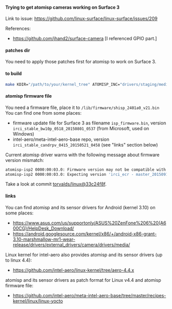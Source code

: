 #### Trying to get atomisp cameras working on Surface 3

Link to issue: https://github.com/linux-surface/linux-surface/issues/209

References:
- https://github.com/jhand2/surface-camera
  [I referenced GPIO part.]

#### patches dir

You need to apply those patches first for atomisp to work on Surface 3.

#### to build

```bash
make KDIR="/path/to/your/kernel_tree" ATOMISP_INC="drivers/staging/media/atomisp/include"
```

#### atomisp firmware file

You need a firmware file, place it to `/lib/firmware/shisp_2401a0_v21.bin`
You can find one from some places:
- firmware update file for Surface 3 as filename `isp_firmware.bin`, version `irci_stable_bw10p_0518_20150801_0537` (from Microsoft, used on Windows)
- intel-aero/meta-intel-aero-base repo, version `irci_stable_candrpv_0415_20150521_0458` (see "links" section below)

Current atomisp driver warns with the following message about firmware version mismatch:
```bash
atomisp-isp2 0000:00:03.0: Firmware version may not be compatible with this driver
atomisp-isp2 0000:00:03.0: Expecting version 'irci_ecr - master_20150911_0724', but firmware is 'irci_stable_candrpv_0415_20150521_0458'.
```

Take a look at commit [torvalds/linux@33c24f8f](https://github.com/torvalds/linux/commit/33c24f8f5a2716824bb0af959d7eb87c94133cfc).

#### links

You can find atomisp and its sensor drivers for Android (kernel 3.10) on some places:
- https://www.asus.com/us/supportonly/ASUS%20ZenFone%206%20(A600CG)/HelpDesk_Download/
- https://android.googlesource.com/kernel/x86/+/android-x86-grant-3.10-marshmallow-mr1-wear-release/drivers/external_drivers/camera/drivers/media/

Linux kernel for intel-aero also provides atomisp and its sensor drivers (up to linux 4.4):
- https://github.com/intel-aero/linux-kernel/tree/aero-4.4.x

atomisp and its sensor drivers as patch format for Linux v4.4 and atomisp firmware file:
- https://github.com/intel-aero/meta-intel-aero-base/tree/master/recipes-kernel/linux/linux-yocto
